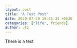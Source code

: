 ```yaml
---
layout: post
title: "A Test Post"
date: 2020-07-30 19:45:31 +0530
categories: ["life", friends]
author: utz
---
```

There is a test  
